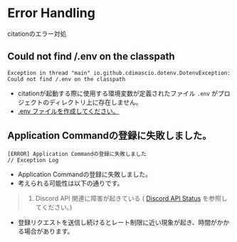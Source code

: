 # Error Handling

citationのエラー対処

## Could not find /.env on the classpath

```shell
Exception in thread "main" io.github.cdimascio.dotenv.DotenvException: Could not find /.env on the classpath
```

- citationが起動する際に使用する環境変数が定義されたファイル `.env` がプロジェクトのディレクトリ上に存在しません。
- [.env ファイルを作成してください。](getting-started.md)

## Application Commandの登録に失敗しました。

```shell
[ERROR] Application Commandの登録に失敗しました
// Exception Log
```

- Application Commandの登録に失敗しました。
- 考えられる可能性は以下の通りです。
> 1. Discord API 関連に障害が起きている ( [Discord API Status](https://discordstatus.com/) を参照してください。)
- 登録リクエストを送信し続けるとレート制限に近い現象が起き、時間がかかる場合があります。
